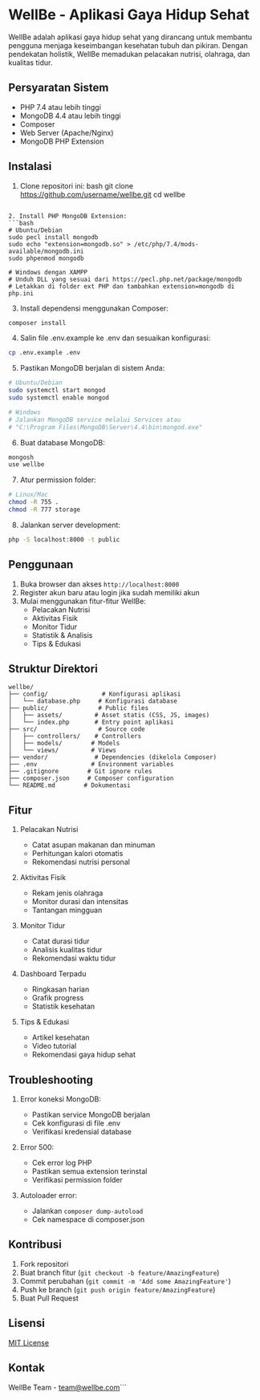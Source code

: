# WellBe - Aplikasi Gaya Hidup Sehat

WellBe adalah aplikasi gaya hidup sehat yang dirancang untuk membantu pengguna menjaga keseimbangan kesehatan tubuh dan pikiran. Dengan pendekatan holistik, WellBe memadukan pelacakan nutrisi, olahraga, dan kualitas tidur.

## Persyaratan Sistem

- PHP 7.4 atau lebih tinggi
- MongoDB 4.4 atau lebih tinggi
- Composer
- Web Server (Apache/Nginx)
- MongoDB PHP Extension

## Instalasi

1. Clone repositori ini:
bash
git clone https://github.com/username/wellbe.git
cd wellbe
```

2. Install PHP MongoDB Extension:
```bash
# Ubuntu/Debian
sudo pecl install mongodb
sudo echo "extension=mongodb.so" > /etc/php/7.4/mods-available/mongodb.ini
sudo phpenmod mongodb

# Windows dengan XAMPP
# Unduh DLL yang sesuai dari https://pecl.php.net/package/mongodb
# Letakkan di folder ext PHP dan tambahkan extension=mongodb di php.ini
```

3. Install dependensi menggunakan Composer:
```bash
composer install
```

4. Salin file .env.example ke .env dan sesuaikan konfigurasi:
```bash
cp .env.example .env
```

5. Pastikan MongoDB berjalan di sistem Anda:
```bash
# Ubuntu/Debian
sudo systemctl start mongod
sudo systemctl enable mongod

# Windows
# Jalankan MongoDB service melalui Services atau
# "C:\Program Files\MongoDB\Server\4.4\bin\mongod.exe"
```

6. Buat database MongoDB:
```bash
mongosh
use wellbe
```

7. Atur permission folder:
```bash
# Linux/Mac
chmod -R 755 .
chmod -R 777 storage
```

8. Jalankan server development:
```bash
php -S localhost:8000 -t public
```

## Penggunaan

1. Buka browser dan akses `http://localhost:8000`
2. Register akun baru atau login jika sudah memiliki akun
3. Mulai menggunakan fitur-fitur WellBe:
   - Pelacakan Nutrisi
   - Aktivitas Fisik
   - Monitor Tidur
   - Statistik & Analisis
   - Tips & Edukasi

## Struktur Direktori

```
wellbe/
├── config/               # Konfigurasi aplikasi
│   └── database.php     # Konfigurasi database
├── public/              # Public files
│   ├── assets/         # Asset statis (CSS, JS, images)
│   └── index.php       # Entry point aplikasi
├── src/                 # Source code
│   ├── controllers/    # Controllers
│   ├── models/        # Models
│   └── views/         # Views
├── vendor/             # Dependencies (dikelola Composer)
├── .env               # Environment variables
├── .gitignore        # Git ignore rules
├── composer.json     # Composer configuration
└── README.md        # Dokumentasi
```

## Fitur

1. Pelacakan Nutrisi
   - Catat asupan makanan dan minuman
   - Perhitungan kalori otomatis
   - Rekomendasi nutrisi personal

2. Aktivitas Fisik
   - Rekam jenis olahraga
   - Monitor durasi dan intensitas
   - Tantangan mingguan

3. Monitor Tidur
   - Catat durasi tidur
   - Analisis kualitas tidur
   - Rekomendasi waktu tidur

4. Dashboard Terpadu
   - Ringkasan harian
   - Grafik progress
   - Statistik kesehatan

5. Tips & Edukasi
   - Artikel kesehatan
   - Video tutorial
   - Rekomendasi gaya hidup sehat

## Troubleshooting

1. Error koneksi MongoDB:
   - Pastikan service MongoDB berjalan
   - Cek konfigurasi di file .env
   - Verifikasi kredensial database

2. Error 500:
   - Cek error log PHP
   - Pastikan semua extension terinstal
   - Verifikasi permission folder

3. Autoloader error:
   - Jalankan `composer dump-autoload`
   - Cek namespace di composer.json

## Kontribusi

1. Fork repositori
2. Buat branch fitur (`git checkout -b feature/AmazingFeature`)
3. Commit perubahan (`git commit -m 'Add some AmazingFeature'`)
4. Push ke branch (`git push origin feature/AmazingFeature`)
5. Buat Pull Request

## Lisensi

[MIT License](LICENSE)

## Kontak

WellBe Team - team@wellbe.com``` 